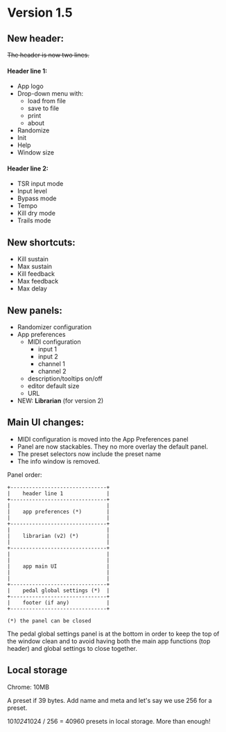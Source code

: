 Version 1.5
===========

## New header:

~~The header is now two lines.~~

#### Header line 1:

- App logo
- Drop-down menu with:
    - load from file
    - save to file
    - print
    - about
- Randomize
- Init
- Help
- Window size

#### Header line 2:

- TSR input mode
- Input level
- Bypass mode
- Tempo 
- Kill dry mode
- Trails mode

## New shortcuts:

- Kill sustain
- Max sustain
- Kill feedback
- Max feedback
- Max delay

## New panels:

- Randomizer configuration
- App preferences
    - MIDI configuration
        - input 1
        - input 2
        - channel 1
        - channel 2
    - description/tooltips on/off
    - editor default size
    - URL
- NEW: **Librarian** (for version 2)

## Main UI changes:

- MIDI configuration is moved into the App Preferences panel
- Panel are now stackables. They no more overlay the default panel.
- The preset selectors now include the preset name
- The info window is removed. 
 
Panel order:

    +-------------------------------+
    |    header line 1              |
    +-------------------------------+
    |                               | 
    |    app preferences (*)        |
    |                               |
    +-------------------------------+
    |                               | 
    |    librarian (v2) (*)         |
    |                               |
    +-------------------------------+
    |                               |
    |                               | 
    |    app main UI                |
    |                               |
    |                               |
    +-------------------------------+
    |    pedal global settings (*)  |
    +-------------------------------+
    |    footer (if any)            |
    +-------------------------------+

    (*) the panel can be closed 
    
The pedal global settings panel is at the bottom in order to keep the top of the window clean and to avoid
having both the main app functions (top header) and global settings to close together.
    
## Local storage

Chrome: 10MB

A preset if 39 bytes. Add name and meta and let's say we use 256 for a preset.

10*1024*1024 / 256 = 40960 presets in local storage. More than enough!


    
    